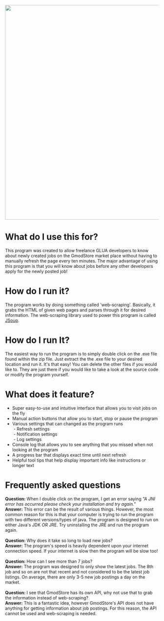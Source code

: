  <img src="https://i.gyazo.com/9485d7571b45399473a1844f82b39940.png" height="auto" width="700">


# What do I use this for?
This program was created to allow freelance GLUA developers to know about newly created jobs on the GmodStore market place without having to manually refresh the page every ten minutes. The major advantage of using this program is that you will know about jobs before any other developers apply for the newly posted job!

# How do I run it?
The program works by doing something called 'web-scraping'. Basically, it grabs the HTML of given web pages and parses through it for desired information. The web-scraping library used to power this program is called [JSoup](https://jsoup.org/apidocs/).

# How do I run It?
The easiest way to run the program is to simply double click on the .exe file found within the zip file. Just extract the the .exe file to your desired location and run it. It's that easy! You can delete the other files if you would like to. They are just there if you would like to take a look at the source code or modify the program yourself.


# What does it feature?

 - Super easy-to-use and intuitive interface that allows you to visit jobs on the fly
 - Manual action buttons that allow you to start, stop or pause the program
 - Various settings that can changed as the program runs<br>
&nbsp;- Refresh settings<br>
&nbsp;- Notification settings<br>
&nbsp;- Log settings<br>
 - Console log that allows you to see anything that you missed when not looking at the program
 - A progress bar that displays exact time until next refresh
 - Helpful tool tips that help display important info like instructions or longer text


# Frequently asked questions
**Question:** When I double click on the program, I get an error saying *"A JNI error has occurred please check your installation and try again."*
<br> 
**Answer:** This error can be the result of various things. However, the most common reason for this is that your computer is trying to run the program with two different versions/types of java. The program is designed to run on either Java's JDK *OR* JRE. Try uninstalling the JRE and run the program again.
<br> 
<br> 
**Question:** Why does it take so long to load new jobs?
<br> 
**Answer:** The program's speed is heavily dependent upon your internet connection speed. If your internet is slow then the program will be slow too!
<br> 
<br> 
**Question:** How can I see more than 7 jobs?
<br> 
**Answer:** The program was designed to only show the latest jobs. The 8th job and so on are not that recent and not considered to be the latest job listings. On average, there are only 3-5 new job postings a day on the market.
<br> 
<br> 
**Question:** I see that GmodStore has its own API, why not use that to grab the information instead of web-scraping?
<br> 
**Answer:** This is a fantastic idea, however GmodStore's API does not have anything for getting information about job postings. For this reason, the API cannot be used and web-scraping is needed.

